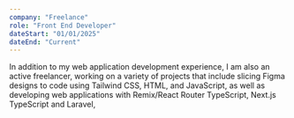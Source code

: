 ```yaml
---
company: "Freelance"
role: "Front End Developer"
dateStart: "01/01/2025"
dateEnd: "Current"
---
```


In addition to my web application development experience, I am also an active freelancer, working on a variety of projects that include slicing Figma designs to code using Tailwind CSS, HTML, and JavaScript, as well as developing web applications with Remix/React Router TypeScript, Next.js TypeScript and Laravel,
